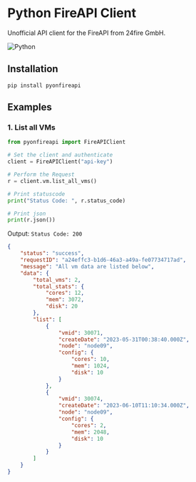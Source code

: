 # Python FireAPI Client
Unofficial API client for the FireAPI from 24fire GmbH. <br>

![Python](https://img.shields.io/badge/python-3670A0?style=for-the-badge&logo=python&logoColor=ffdd54)

## Installation
````shell
pip install pyonfireapi 
````

## Examples
### 1. List all VMs
````python
from pyonfireapi import FireAPIClient

# Set the client and authenticate
client = FireAPIClient("api-key")

# Perform the Request
r = client.vm.list_all_vms()

# Print statuscode
print("Status Code: ", r.status_code)

# Print json
print(r.json())
````

Output:
```Status Code: 200```

````json
{
    "status": "success",
    "requestID": "a24effc3-b1d6-46a3-a49a-fe07734717ad",
    "message": "All vm data are listed below",
    "data": {
        "total_vms": 2,
        "total_stats": {
            "cores": 12,
            "mem": 3072,
            "disk": 20
        },
        "list": [
            {
                "vmid": 30071,
                "createDate": "2023-05-31T00:38:40.000Z",
                "node": "node09",
                "config": {
                    "cores": 10,
                    "mem": 1024,
                    "disk": 10
                }
            },
            {
                "vmid": 30074,
                "createDate": "2023-06-10T11:10:34.000Z",
                "node": "node09",
                "config": {
                    "cores": 2,
                    "mem": 2048,
                    "disk": 10
                }
            }
        ]
    }
}
````
